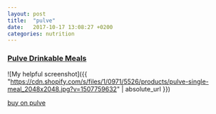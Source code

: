 ```yaml
---
layout: post
title:  "pulve"
date:   2017-10-17 13:08:27 +0200
categories: nutrition
---
```


### [Pulve Drinkable Meals][pulve]

![My helpful screenshot]({{ "https://cdn.shopify.com/s/files/1/0971/5526/products/pulve-single-meal_2048x2048.jpg?v=1507759632" | absolute_url }})

[buy on pulve][pulve]

[pulve]: https://pulve.com
